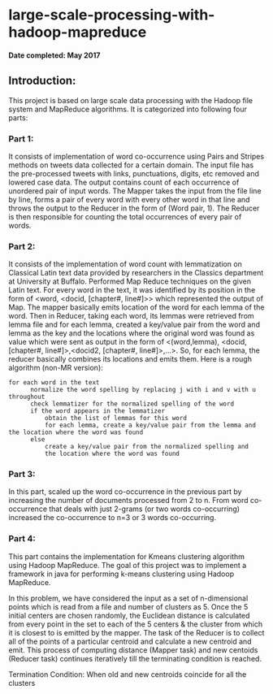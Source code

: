 # large-scale-processing-with-hadoop-mapreduce
#### Date completed: May 2017

## Introduction:

This project is based on large scale data processing with the Hadoop file system and MapReduce algorithms. It is categorized into following four parts:

### Part 1:
It consists of implementation of word co-occurrence using Pairs and Stripes methods on tweets data collected for a certain domain. The input file has the pre-processed tweets with links, punctuations, digits, etc removed and lowered case data.  The output contains count of each occurrence of unordered pair of input words. The Mapper takes the input from the file line by line, forms a pair of every word with every other word in that line and throws the output to the Reducer in the form of (Word pair, 1). The Reducer is then responsible for counting the total occurrences of every pair of words.

### Part 2:
It consists of the implementation of word count with lemmatization on Classical Latin text data provided by researchers in the Classics department at University at Buffalo. Performed Map Reduce techniques on the given Latin text. For every word in the text, it was identified by its position in the form of <word, <docid, [chapter#, line#]>> which represented the output of Map. The mapper basically emits location of the word for each lemma of the word.
Then in Reducer, taking each word, its lemmas were retrieved from lemma file and for each lemma, created a key/value pair from the word and lemma as the key and the locations where the original word was found as value which were sent as output in the form of <(word,lemma), <docid, [chapter#, line#]>,<docid2, [chapter#, line#]>,...>. So, for each lemma, the reducer basically combines its locations and emits them.
Here is a rough algorithm (non-MR version): 
~~~
for each word in the text 
      normalize the word spelling by replacing j with i and v with u throughout 
      check lemmatizer for the normalized spelling of the word 
      if the word appears in the lemmatizer 
          obtain the list of lemmas for this word 
          for each lemma, create a key/value pair from the lemma and the location where the word was found 
      else 
          create a key/value pair from the normalized spelling and 
          the location where the word was found
~~~
### Part 3:
In this part, scaled up the word co-occurrence in the previous part by increasing the number of documents processed from 2 to n. From word co-occurrence that deals with just 2-grams (or two words co-occurring) increased the co-occurrence to n=3 or 3 words co-occurring. 
	
### Part 4: 
This part contains the implementation for Kmeans clustering algorithm using Hadoop MapReduce. The goal of this project was to implement a framework in java for performing k-means clustering using Hadoop MapReduce. 

In this problem, we have considered the input as a set of n-dimensional points which is read from a file and number of clusters as 5.
Once the 5 initial centers are chosen randomly, the Euclidean distance is calculated from every point in the set to each of the 5 centers & the cluster from which it is closest to is emitted by the mapper. The task of the Reducer is to collect all of the points of a particular centroid and calculate a new centroid and emit. This process of computing distance (Mapper task) and new centoids (Reducer task) continues iteratively till the terminating condition is reached.

Termination Condition:
When old and new centroids coincide for all the clusters
